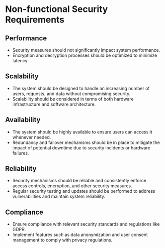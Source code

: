 # Non-functional Security Requirements

## Performance

- Security measures should not significantly impact system performance.
- Encryption and decryption processes should be optimized to minimize latency.

## Scalability

- The system should be designed to handle an increasing number of users, requests, and data without compromising security.
- Scalability should be considered in terms of both hardware infrastructure and software architecture.

## Availability

- The system should be highly available to ensure users can access it whenever needed.
- Redundancy and failover mechanisms should be in place to mitigate the impact of potential downtime due to security incidents or hardware failures.

## Reliability

- Security mechanisms should be reliable and consistently enforce access controls, encryption, and other security measures.
- Regular security testing and updates should be performed to address vulnerabilities and maintain system reliability.

## Compliance

- Ensure compliance with relevant security standards and regulations like GDPR.
- Implement features such as data anonymization and user consent management to comply with privacy regulations.
